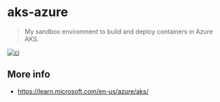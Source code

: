 # aks-azure

> My sandbox environment to build and deploy containers in Azure AKS.

[![ci](https://github.com/atrakic/aks-azure/actions/workflows/dotnet.yml/badge.svg)](https://github.com/atrakic/aks-azure/actions/workflows/dotnet.yml)

## More info
- https://learn.microsoft.com/en-us/azure/aks/
